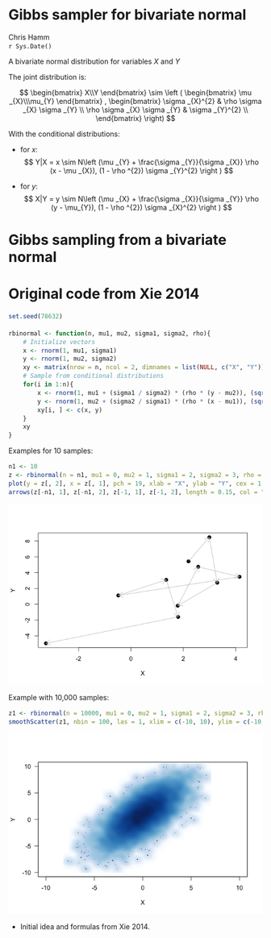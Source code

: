 # Gibbs sampler for bivariate normal
Chris Hamm  
`r Sys.Date()`  



A bivariate normal distribution for variables $X$ and $Y$

The joint distribution is:

$$
\begin{bmatrix}
X\\Y 
\end{bmatrix}
\sim 
\left ( \begin{bmatrix}
\mu _{X}\\\mu_{Y}
\end{bmatrix} ,
\begin{bmatrix}
\sigma _{X}^{2} & \rho \sigma _{X} \sigma _{Y} \\
\rho \sigma _{X} \sigma _{Y} & \sigma _{Y}^{2} \\
\end{bmatrix}
\right)
$$

With the conditional distributions:

* for *x*:
$$
Y|X = x \sim N\left (\mu _{Y} + \frac{\sigma _{Y}}{\sigma _{X}} \rho (x - \mu _{X}), (1 - \rho ^{2}) \sigma _{Y}^{2} \right )
$$

* for *y*:
$$
X|Y = y \sim N\left (\mu _{X} + \frac{\sigma _{X}}{\sigma _{Y}} \rho (y - \mu_{Y}), (1 - \rho ^{2}) \sigma _{X}^{2} \right )
$$

# Gibbs sampling from a bivariate normal
# Original code from Xie 2014

```r
set.seed(78632)

rbinormal <- function(n, mu1, mu2, sigma1, sigma2, rho){
	# Initialize vectors
	x <- rnorm(1, mu1, sigma1)
	y <- rnorm(1, mu2, sigma2)
	xy <- matrix(nrow = n, ncol = 2, dimnames = list(NULL, c("X", "Y")))
	# Sample from conditional distributions
	for(i in 1:n){
		x <- rnorm(1, mu1 + (sigma1 / sigma2) * (rho * (y - mu2)), (sqrt(1 - rho^2) * sigma1))
		y <- rnorm(1, mu2 + (sigma2 / sigma1) * (rho * (x - mu1)), (sqrt(1 - rho^2) * sigma2))
		xy[i, ] <- c(x, y)
	}
	xy
}
```

Examples for 10 samples:

```r
n1 <- 10
z <- rbinormal(n = n1, mu1 = 0, mu2 = 1, sigma1 = 2, sigma2 = 3, rho = 0.7)
plot(y = z[, 2], x = z[, 1], pch = 19, xlab = "X", ylab = "Y", cex = 1.25)
arrows(z[-n1, 1], z[-n1, 2], z[-1, 1], z[-1, 2], length = 0.15, col = "grey")
```

![](Gibbs_binormal_files/figure-html/binorm_2-1.png)<!-- -->

Example with 10,000 samples:

```r
z1 <- rbinormal(n = 10000, mu1 = 0, mu2 = 1, sigma1 = 2, sigma2 = 3, rho = 0.7)
smoothScatter(z1, nbin = 100, las = 1, xlim = c(-10, 10), ylim = c(-10, 10))
```

![](Gibbs_binormal_files/figure-html/binorm_3-1.png)<!-- -->

* Initial idea and formulas from Xie 2014. 
